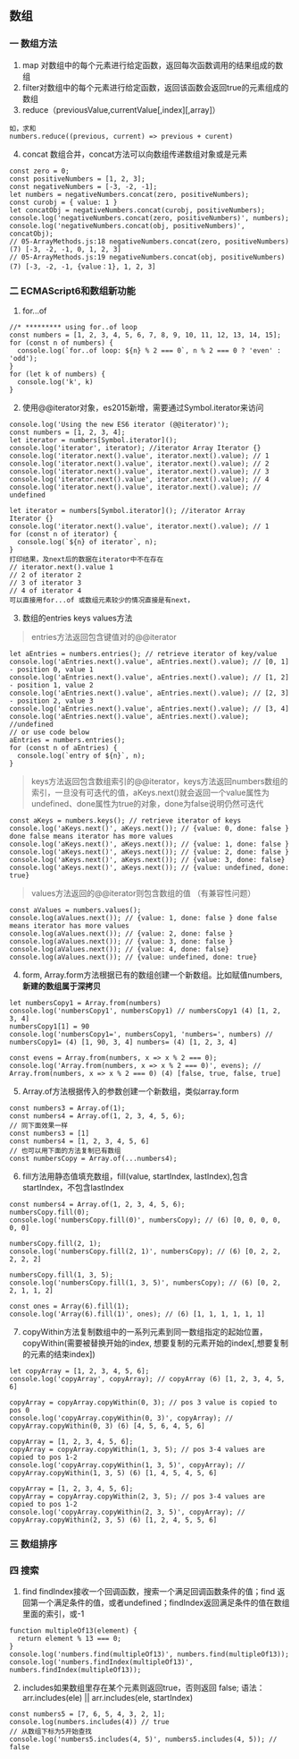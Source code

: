## 数组

### 一 数组方法
1. map 对数组中的每个元素进行给定函数，返回每次函数调用的结果组成的数组
2. filter对数组中的每个元素进行给定函数，返回该函数会返回true的元素组成的数组
3. reduce（previousValue,currentValue[,index][,array]）
```
如，求和
numbers.reduce((previous, current) => previous + curent)
```
4. concat 数组合并，concat方法可以向数组传递数组对象或是元素
```
const zero = 0;
const positiveNumbers = [1, 2, 3];
const negativeNumbers = [-3, -2, -1];
let numbers = negativeNumbers.concat(zero, positiveNumbers);
const curobj = { value: 1 }
let concatObj = negativeNumbers.concat(curobj, positiveNumbers);
console.log('negativeNumbers.concat(zero, positiveNumbers)', numbers);
console.log('negativeNumbers.concat(obj, positiveNumbers)', concatObj);
// 05-ArrayMethods.js:18 negativeNumbers.concat(zero, positiveNumbers) (7) [-3, -2, -1, 0, 1, 2, 3]
// 05-ArrayMethods.js:19 negativeNumbers.concat(obj, positiveNumbers) (7) [-3, -2, -1, {value：1}, 1, 2, 3]
```

### 二 ECMAScript6和数组新功能
1. for...of
```
//* ********* using for..of loop
const numbers = [1, 2, 3, 4, 5, 6, 7, 8, 9, 10, 11, 12, 13, 14, 15];
for (const n of numbers) {
  console.log(`for..of loop: ${n} % 2 === 0`, n % 2 === 0 ? 'even' : 'odd');
}
for (let k of numbers) {
  console.log('k', k)
}
```

2. 使用@@iterator对象，es2015新增，需要通过Symbol.iterator来访问
```
console.log('Using the new ES6 iterator (@@iterator)');
const numbers = [1, 2, 3, 4];
let iterator = numbers[Symbol.iterator]();
console.log('iterator', iterator); //iterator Array Iterator {}
console.log('iterator.next().value', iterator.next().value); // 1
console.log('iterator.next().value', iterator.next().value); // 2
console.log('iterator.next().value', iterator.next().value); // 3
console.log('iterator.next().value', iterator.next().value); // 4
console.log('iterator.next().value', iterator.next().value); // undefined
```
```
let iterator = numbers[Symbol.iterator](); //iterator Array Iterator {}
console.log('iterator.next().value', iterator.next().value); // 1
for (const n of iterator) {
  console.log(`${n} of iterator`, n);
}
打印结果，及next后的数据在iterator中不在存在
// iterator.next().value 1
// 2 of iterator 2
// 3 of iterator 3
// 4 of iterator 4
可以直接用for...of 或数组元素较少的情况直接是有next，
```

3. 数组的entries keys values方法
> entries方法返回包含键值对的@@iterator
```
let aEntries = numbers.entries(); // retrieve iterator of key/value
console.log('aEntries.next().value', aEntries.next().value); // [0, 1] - position 0, value 1
console.log('aEntries.next().value', aEntries.next().value); // [1, 2] - position 1, value 2
console.log('aEntries.next().value', aEntries.next().value); // [2, 3] - position 2, value 3
console.log('aEntries.next().value', aEntries.next().value); // [3, 4]
console.log('aEntries.next().value', aEntries.next().value); //undefined
// or use code below
aEntries = numbers.entries();
for (const n of aEntries) {
  console.log(`entry of ${n}`, n);
}
``` 
> keys方法返回包含数组索引的@@iterator，keys方法返回numbers数组的索引，一旦没有可迭代的值，aKeys.next()就会返回一个value属性为undefined、done属性为true的对象，done为false说明仍然可迭代
```
const aKeys = numbers.keys(); // retrieve iterator of keys
console.log('aKeys.next()', aKeys.next()); // {value: 0, done: false } done false means iterator has more values
console.log('aKeys.next()', aKeys.next()); // {value: 1, done: false }
console.log('aKeys.next()', aKeys.next()); // {value: 2, done: false }
console.log('aKeys.next()', aKeys.next()); // {value: 3, done: false}
console.log('aKeys.next()', aKeys.next()); // {value: undefined, done: true}
```
> values方法返回的@@iterator则包含数组的值 （有兼容性问题）
```
const aValues = numbers.values();
console.log(aValues.next()); // {value: 1, done: false } done false means iterator has more values
console.log(aValues.next()); // {value: 2, done: false }
console.log(aValues.next()); // {value: 3, done: false }
console.log(aValues.next()); // {value: 4, done: false}
console.log(aValues.next()); // {value: undefined, done: true}
```

4. form, Array.form方法根据已有的数组创建一个新数组。比如赋值numbers, <b>新建的数组属于深拷贝</b>
```
let numbersCopy1 = Array.from(numbers)
console.log('numbersCopy1', numbersCopy1) // numbersCopy1 (4) [1, 2, 3, 4]
numbersCopy1[1] = 90
console.log('numbersCopy1=', numbersCopy1, 'numbers=', numbers) // numbersCopy1= (4) [1, 90, 3, 4] numbers= (4) [1, 2, 3, 4]

const evens = Array.from(numbers, x => x % 2 === 0);
console.log('Array.from(numbers, x => x % 2 === 0)', evens); // Array.from(numbers, x => x % 2 === 0) (4) [false, true, false, true]
```

5. Array.of方法根据传入的参数创建一个新数组，类似array.form
```
const numbers3 = Array.of(1);
const numbers4 = Array.of(1, 2, 3, 4, 5, 6);
// 同下面效果一样
const numbers3 = [1]
const numbers4 = [1, 2, 3, 4, 5, 6]
// 也可以用下面的方法复制已有数组
const numbersCopy = Array.of(...numbers4);
```

6. fill方法用静态值填充数组，fill(value, startIndex, lastIndex),包含startIndex，不包含lastIndex
```
const numbers4 = Array.of(1, 2, 3, 4, 5, 6);
numbersCopy.fill(0);
console.log('numbersCopy.fill(0)', numbersCopy); // (6) [0, 0, 0, 0, 0, 0]

numbersCopy.fill(2, 1);
console.log('numbersCopy.fill(2, 1)', numbersCopy); // (6) [0, 2, 2, 2, 2, 2]

numbersCopy.fill(1, 3, 5);
console.log('numbersCopy.fill(1, 3, 5)', numbersCopy); // (6) [0, 2, 2, 1, 1, 2]

const ones = Array(6).fill(1);
console.log('Array(6).fill(1)', ones); // (6) [1, 1, 1, 1, 1, 1]
```

7. copyWithin方法复制数组中的一系列元素到同一数组指定的起始位置，copyWithin(需要被替换开始的index, 想要复制的元素开始的index[,想要复制的元素的结束index])
```
let copyArray = [1, 2, 3, 4, 5, 6];
console.log('copyArray', copyArray); // copyArray (6) [1, 2, 3, 4, 5, 6]

copyArray = copyArray.copyWithin(0, 3); // pos 3 value is copied to pos 0
console.log('copyArray.copyWithin(0, 3)', copyArray); // copyArray.copyWithin(0, 3) (6) [4, 5, 6, 4, 5, 6]

copyArray = [1, 2, 3, 4, 5, 6];
copyArray = copyArray.copyWithin(1, 3, 5); // pos 3-4 values are copied to pos 1-2
console.log('copyArray.copyWithin(1, 3, 5)', copyArray); // copyArray.copyWithin(1, 3, 5) (6) [1, 4, 5, 4, 5, 6]

copyArray = [1, 2, 3, 4, 5, 6];
copyArray = copyArray.copyWithin(2, 3, 5); // pos 3-4 values are copied to pos 1-2
console.log('copyArray.copyWithin(2, 3, 5)', copyArray); // copyArray.copyWithin(2, 3, 5) (6) [1, 2, 4, 5, 5, 6]
```
### 三 数组排序
### 四 搜索
1. find findIndex接收一个回调函数，搜索一个满足回调函数条件的值；find 返回第一个满足条件的值，或者undefined；findIndex返回满足条件的值在数组里面的索引，或-1
```
function multipleOf13(element) {
  return element % 13 === 0;
}
console.log('numbers.find(multipleOf13)', numbers.find(multipleOf13));
console.log('numbers.findIndex(multipleOf13)', numbers.findIndex(multipleOf13));
```
2. includes如果数组里存在某个元素则返回true，否则返回 false; 语法：arr.includes(ele) || arr.includes(ele, startIndex)
```
const numbers5 = [7, 6, 5, 4, 3, 2, 1];
console.log(numbers.includes(4)) // true
// 从数组下标为5开始查找
console.log('numbers5.includes(4, 5)', numbers5.includes(4, 5)); // false
